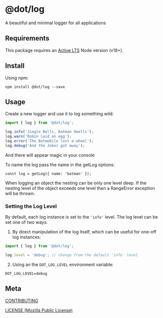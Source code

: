 # @dot/log

A beautiful and minimal logger for all applications

## Requirements

This package requires an [Active LTS](https://github.com/nodejs/Release) Node version (v18+).

## Install

Using npm:

```console
npm install @dot/log --save
```

## Usage

Create a new logger and use it to log something wild:

```js
import { log } from '@dot/log';

log.info('Jingle Bells, Batman Smells');
log.warn('Robin laid an egg');
log.error('The Batmobile lost a wheel');
log.debug('And the Joker got away');
```

And there will appear magic in your console

To name the log pass the name in the getLog options:

```
const log = getLog({ name: 'batman' });
```

When logging an object the nesting can be only one level deep.
If the nesting level of the object exceeds one level then a RangeError exception will be thrown.

### Setting the Log Level

By default, each log instance is set to the `'info'` level. The log level can be set one of two ways:

1. By direct manipulation of the log itself, which can be useful for one-off log instances:

```ts
import { log } from '@dot/log';

log.level = 'debug'; // change from the default 'info' level
```

2. Using an the `DOT_LOG_LEVEL` environment variable:

```env
DOT_LOG_LEVEL=debug
```

## Meta

[CONTRIBUTING](../.github/CONTRIBUTING.md)

[LICENSE (Mozilla Public License)](./LICENSE)
